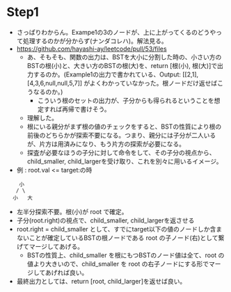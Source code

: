 # Step1
 - さっぱりわからん。Exampe1の3のノードが、上に上がってくるのどうやって処理するのかが分からず(ナンダコレハ)。解法見る。
 - https://github.com/hayashi-ay/leetcode/pull/53/files
   - あ、そもそも、関数の出力は、BSTを大小に分割した時の、小さい方のBSTの根(小)と、大きい方のBSTの根(大)を、return [根(小), 根(大)]で出力するのか。(Example1の出力で書かれている、Output: [[2,1],[4,3,6,null,null,5,7]] がよくわかっていなかった。根ノードだけ返せばこうなるのか。)
       - こういう根のセットの出力が、子分からも得られるということを想定すれば再帰で書けそう。
   - 理解した。
   - 根にいる親分がまず根の値のチェックをすると、BSTの性質により根の前後のどちらかが探索不要になる。つまり、親分には子分が二人いるが、片方は用済みになり、もう片方の探索が必要になる。
   - 探査が必要なほうの子分に対して命令をして、その子分の視点から、child_smaller, child_largerを受け取り、これを別々に用いるイメージ。
 - 例 : root.val <= target:の時
```
    小
   / \
  小   大
```
 - 左半分探索不要。根(小)が root で確定。
 - 子分(root.right)の視点で、child_smaller, child_largerを返させる
 - root.right = child_smaller として、すでにtarget以下の値のノードしか含まないことが確定しているBSTの根ノードである root の子ノード(右)として繋げてマージしてあげる。
   - BSTの性質上、child_smaller を根にもつBSTのノード値は全て、root の値より大きいので、child_smaller を root の右子ノードにする形でマージしてあげれば良い。
 - 最終出力としては、return [root, child_larger]を返せば良い。
## 解法1:トップダウン再帰(関数):AC
 - より明示性が欲しいと思い、変数名を修正した。
 - right_child_smaller_root, right_child_larger_root とかにしようかなと一瞬思ったけど、流石に長すぎる。あと、self.splitBST(root.right, target)に right であることは含まれているのと、if / else　で表記を一貫した方が見やすい気もするので、これはやめました。
```py
class Solution:
    def splitBST(self, root: Optional[TreeNode], target: int) -> List[Optional[TreeNode]]:
        if not root:
            return [None, None]
        
        if root.val <= target:
            child_smaller_root, child_larger_root = self.splitBST(root.right, target)
            root.right = child_smaller_root
            return [root, child_larger_root]
        else:
            child_smaller_root, child_larger_root = self.splitBST(root.left, target)
            root.left = child_larger_root
            return [child_smaller_root, root]
```

# Step2
 - PR見る。
 - https://github.com/Ryotaro25/leetcode_first60/pull/50/files#r1912380341
   - 変数名は、Step1のもので良いのかも。
 - https://github.com/goto-untrapped/Arai60/pull/54/files#r1759974931
   - コードの直感的理解は、これとほぼ同じイメージなので問題なさそう。
 - https://github.com/goto-untrapped/Arai60/pull/54#discussion_r1780641914
   - 私も具体例の考慮ができていない気がする。上記のような直感的イメージだけで書き始めてしまっていた。
   - 「プログラムが書けてからでも、これくらいの「こうでなくてはいけない」の理解の精度があるかは確認してみてはいかがでしょうか。」書けてからでも考えることが必要なのか。
   - Step1のような直感的イメージや日本語としての理解ができていれば良いのでしょうか??
## 解法2:ボトムアップ(whileループ):AC
 - https://github.com/Ryotaro25/leetcode_first60/pull/50/files
   - whileループでも書いておくか。
       - whileループ、縦長になり、何をしているのかがパッと見分からんので、再帰と比べると若干忌避感がある。
   - 一方、再帰関数はワガママお嬢様の如く欲しい宣言を真っ先にできるから好き。再帰の深さに注意ですが...
       - あと、再帰関数は、関数の出力定義すると、子分からその出力を受け取れるという、ある種の抽象化のような仮定をした上で引き継ぎの処理に集中できるという点も良い。
 - 実装して感じたこと :
   - 最初に作るノード smaller_root, larger_root は、番兵なんですね。
       - https://github.com/olsen-blue/Arai60/pull/5#discussion_r1901275473
       - これと同じで、最初のノードを特別処理せずに済みそう。
   - BSTの性質上、smaller_rootの左半分、larger_rootの右半分にはすでにノードが存在していて、smaller_rootの右半分、larger_rootの左半分にはまだノードがない、という認識が必要だが、ここがちょっと直感的でなく、認知負荷がある気がする。
   - あと、ポインタを2つ考える必要があるのもややこしい。
   - リンクを切るのは、次の探索対象の root の位置が、大きい方のBST or 小さい方のBSTのどちらに接続されるのかが今のroot時点では、分からないからなのか...!
   - 全体的に、今回のボトムアップwhileループの解法、やることが多すぎる...!
   - トップダウン再帰の方がシンプル。同じこと実現するなら、シンプルで直感的な方が好き。
   - 名前空間について整理してみる:
       - smaller_root, smaller_node 別々の名前空間で存在しており、初期化時は同じオブジェクトを参照している。
       - 探索の中で、smaller_node = smaller_node.right と更新され、smaller_node の変数名に紐づくオブジェクトの更新がなされていく。
       - 一方で、smaller_root は smaller_node とは別の名前空間に存在する変数名で初期化時のオブジェクトノードをずっと保存保管してあり、ダミー的な番兵ノードとして機能する。
```py
class Solution:
    def splitBST(self, root: Optional[TreeNode], target: int) -> List[Optional[TreeNode]]:
        smaller_root = TreeNode()
        smaller_node = smaller_root
        larger_root = TreeNode()
        larger_node = larger_root
        while root:
            if root.val <= target:
                smaller_node.right = root
                smaller_node = smaller_node.right
                root = root.right
                smaller_node.right = None
            else:
                larger_node.left = root
                larger_node = larger_node.left
                root = root.left
                larger_node.left = None
        
        return [smaller_root.right, larger_root.left]
```
                

# Step3
 - 再現性の確認
## 解法1:トップダウン再帰(関数):AC
 - 最終的に、2分くらいで実装。
 - Step1のような図が手元にあると、書きやすい。
```py
class Solution:
    def splitBST(self, root: Optional[TreeNode], target: int) -> List[Optional[TreeNode]]:
        if not root:
            return [None, None]
        if root.val <= target:
            child_smaller_root, child_larger_root = self.splitBST(root.right, target)
            root.right = child_smaller_root
            return [root, child_larger_root]
        else:
            child_smaller_root, child_larger_root = self.splitBST(root.left, target)
            root.left = child_larger_root
            return [child_smaller_root, root]
```

## 解法2:ボトムアップ(whileループ):AC
 - 変数多くて大変。解法1で書きたい。最終的に3分ほどで実装。
 - 繰り返し書く中で見えたイメージ:
   - smaller_sentinel, larger_sentinel は、盆栽の土台部分の器のイメージに見えてきました。
   - smaller, largerはそれぞれの盆栽の植物の成長点のイメージに見えてきました。なんか可愛く見えてきました。
       - https://www.ihi.co.jp/iat/shibaura/schoolyard/glossary/cat3-sa/seichouten.html
```py
class Solution:
    def splitBST(self, root: Optional[TreeNode], target: int) -> List[Optional[TreeNode]]:
        smaller_sentinel = TreeNode()
        smaller = smaller_sentinel
        larger_sentinel = TreeNode()
        larger = larger_sentinel

        while root:
            if root.val <= target:
                smaller.right = root
                smaller = smaller.right
                root = root.right
                smaller.right = None
            else:
                larger.left = root
                larger = larger.left
                root = root.left
                larger.left = None

        return [smaller_sentinel.right, larger_sentinel.left]
```
